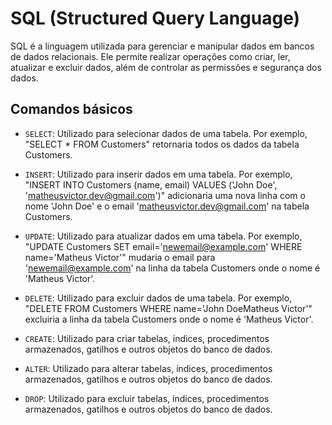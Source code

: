 # SQL (Structured Query Language)

SQL é a linguagem utilizada para gerenciar e manipular dados em bancos de dados relacionais. Ele permite realizar operações como criar, ler, atualizar e excluir dados, além de controlar as permissões e segurança dos dados.

## Comandos básicos
- `SELECT`: Utilizado para selecionar dados de uma tabela. Por exemplo, "SELECT * FROM Customers" retornaria todos os dados da tabela Customers.

- `INSERT`: Utilizado para inserir dados em uma tabela. Por exemplo, "INSERT INTO Customers (name, email) VALUES ('John Doe', 'matheusvictor.dev@gmail.com')" adicionaria uma nova linha com o nome 'John Doe' e o email 'matheusvictor.dev@gmail.com' na tabela Customers.

- `UPDATE`: Utilizado para atualizar dados em uma tabela. Por exemplo, "UPDATE Customers SET email='newemail@example.com' WHERE name='Matheus Victor'" mudaria o email para 'newemail@example.com' na linha da tabela Customers onde o nome é 'Matheus Victor'.

- `DELETE`: Utilizado para excluir dados de uma tabela. Por exemplo, "DELETE FROM Customers WHERE name='John DoeMatheus Victor'" excluiria a linha da tabela Customers onde o nome é 'Matheus Victor'.

- `CREATE`: Utilizado para criar tabelas, índices, procedimentos armazenados, gatilhos e outros objetos do banco de dados.

- `ALTER`: Utilizado para alterar tabelas, índices, procedimentos armazenados, gatilhos e outros objetos do banco de dados.

- `DROP`: Utilizado para excluir tabelas, índices, procedimentos armazenados, gatilhos e outros objetos do banco de dados.
